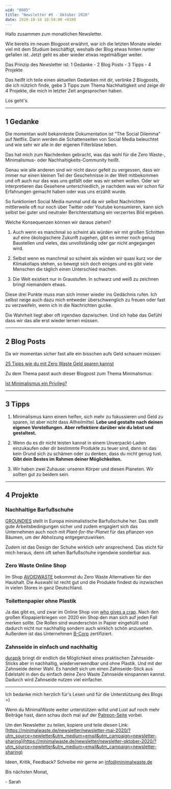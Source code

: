 ```yaml
---
uid: "0005"
title: "Newsletter #5 - Oktober 2020"
date: 2020-10-18 10:59:00 +0100
---
```

Hallo zusammen zum monatlichen Newsletter.

Wie bereits im neuen Blogpost erwähnt, war ich die letzten Monate wieder viel mit dem Studium beschäftigt, weshalb der Blog etwas hinten runter gefallen ist. Jetzt geht es aber wieder etwas regelmäßiger weiter.

Das Prinzip des Newsletter ist: 1 Gedanke - 2 Blog Posts - 3 Tipps - 4 Projekte

Das heißt ich teile einen aktuellen Gedanken mit dir, verlinke 2 Blogposts, die ich nützlich finde, gebe 3 Tipps zum Thema Nachhaltigkeit und zeige dir 4 Projekte, die mich in letzter Zeit angesprochen haben.

Los geht's.

---

## 1 Gedanke
Die momentan wohl bekannteste Dokumentation ist "The Social Dilemma" auf Netflix. Darin werden die Schattenseiten von Social Media beleuchtet und wie sehr wir alle in der eigenen Filterblase leben.

Das hat mich zum Nachdenken gebracht, was das wohl für die Zero Waste-, Minimalismus- oder Nachhaltigkeits-Community heißt.

Genau wie alle anderen sind wir nicht davor gefeit zu vergessen, dass wir immer nur einen kleinen Teil der Geschehnisse in der Welt mitbekommen und oft auch nur das was uns gefällt oder was wir sehen wollen. Oder wir interpretieren das Gesehene unterschiedlich, je nachdem was wir schon für Erfahrungen gemacht haben oder was uns erzählt wurde.

So funktioniert Social Media nunmal und da wir selbst Nachrichten mittlerweile oft nur noch über Twitter oder Youtube konsumieren, kann sich selbst bei guter und neutraler Berichterstattung ein verzerrtes Bild ergeben.

Welche Konsequenzen können wir daraus ziehen?

1. Auch wenn es manchmal so scheint als würden wir mit großen Schritten auf eine ökologischere Zukunft zugehen, gibt es immer noch genug Baustellen und vieles, das unvollständig oder gar nicht angegangen wird.

2. Selbst wenn es manchmal so scheint als würden wir quasi kurz vor der Klimakollaps stehen, so bewegt sich doch einiges und es gibt viele Menschen die täglich einen Unterschied machen.

3. Die Welt existiert nur in Graustufen. In schwarz und weiß zu zeichnen bringt niemandem etwas.

Diese drei Punkte muss man sich immer wieder ins Gedächnis rufen. Ich selbst neige auch dazu mich entweder überschwenglich zu freuen oder fast zu verzweifeln, wenn ich in die Nachrichten gucke.

Die Wahrheit liegt aber oft irgendwo dazwischen. Und ich habe das Gefühl dass wir das alle erst wieder lernen müssen.

---

## 2 Blog Posts

Da wir momentan sicher fast alle ein bisschen aufs Geld schauen müssen:

[25 Tipps wie du mit Zero Waste Geld sparen kannst](/blog/zero-waste-geld-sparen/)

Zu dem Thema passt auch dieser Blogpost zum Thema Minimalismus:

[Ist Minimalismus ein Privileg?](/blog/ist-minimalismus-ein-privileg/)

---

## 3 Tipps

1. Minimalismus kann einem helfen, sich mehr zu fokussieren und Geld zu sparen, ist aber nicht dass Allheilmittel. **Lebe und gestalte nach deinen eigenen Vorstellungen. Aber reflektiere darüber wie du lebst und gestaltest.**

2. Wenn du es dir nicht leisten kannst in einem Unverpackt-Laden einzukaufen oder dir bestimmte Produkte zu teuer sind, dann ist das kein Grund sich zu schämen oder zu denken, dass du nicht genug tust. **Gibt dein Bestes im Rahmen deiner Möglichkeiten.**

3. Wir haben zwei Zuhause: unseren Körper und diesen Planeten. Wir sollten gut zu beidem sein.

---

## 4 Projekte

### Nachhaltige Barfußschuhe
[GROUNDIES](https://www.groundies.de/) stellt in Europa minimalistische Barfußschuhe her. Das stellt gute Arbeitsbedingungen sicher und zudem engagiert sich das Unternehmen auch noch mit _Plant-for-the-Planet_ für das pflanzen von Bäumen, um der Abholzung entgegenzuwirken.

Zudem ist das Design der Schuhe wirklich sehr ansprechend. Das sticht für mich heraus, denn oft sehen Barfußschuhe irgendwie sonderbar aus.

### Zero Waste Online Shop
Im Shop [AVOIDWASTE](https://avoid-waste.de/) bekommst du Zero Waste Alternativen für den Haushalt. Die Auswahl ist recht gut und die Produkte findest du inzwischen in vielen Stores in ganz Deutschland.

### Toilettenpapier ohne Plastik
Ja das gibt es, und zwar im Online Shop von [who gives a crap](https://eu.whogivesacrap.org/collections/all). Nach den großen Klopapierkriegen von 2020 ein Shop den man sich auf jeden Fall merken sollte. Die Rollen sind wunderschön in Papier eingehüllt und dadurch nicht nur nachhaltig sondern auch wirklich schön anzusehen. Außerdem ist das Unternehmen [B-Corp](https://bcorporation.net/about-b-corps) zertifiziert.

### Zahnseide in einfach und nachhaltig
[durapik](https://durapik.co/kickstarter/) bringt dir endlich die Möglichkeit eines praktischen Zahnseide-Sticks aber in nachhaltig, wiederverwendbar und ohne Plastik. Und mit der Zahnseide deiner Wahl. Es handelt sich um einen Zahnseide-Stick aus Edelstahl in den du einfach deine Zero Waste Zahnseide einspannen kannst. Dadurch wird Zahnseide nutzen viel einfacher.

---

Ich bedanke mich herzlich für's Lesen und für die Unterstützung des Blogs =)

Wenn du MinimalWaste weiter unterstützen willst und Lust auf noch mehr Beiträge hast, dann schau doch mal auf der [Patreon-Seite](https://www.patreon.com/minimalwaste?fan_landing=true) vorbei.

Um den Newsletter zu teilen, kopiere und teile diesen Link: [https://minimalwaste.de/newsletter/newsletter-mai-2020/?utm_source=newletter&utm_medium=email&utm_campaign=newsletter-sharing](https://minimalwaste.de/newsletter/newsletter-oktober-2020/?utm_source=newletter&utm_medium=email&utm_campaign=newsletter-sharing)

Ideen, Kritik, Feedback? Schreibe mir gerne an [info@minimalwaste.de](mailto:info@minimalwaste.de)

Bis nächsten Monat,

\- Sarah